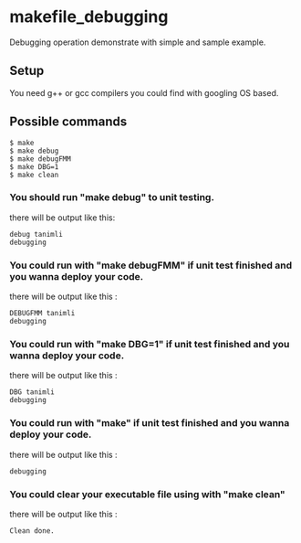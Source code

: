 # makefile_debugging
Debugging operation demonstrate with simple and sample example.

## Setup
You need g++ or gcc compilers you could find with googling OS based.

## Possible commands
```
$ make  
$ make debug  
$ make debugFMM  
$ make DBG=1  
$ make clean  
```
### You should run "make debug" to unit testing.
there will be output like this: 
```
debug tanimli 
debugging  
```
### You could run with "make debugFMM" if unit test finished and you wanna deploy your code.
there will be output like this :  
```
DEBUGFMM tanimli 
debugging   
```
### You could run with "make DBG=1" if unit test finished and you wanna deploy your code.
there will be output like this :  
```
DBG tanimli 
debugging   
```
### You could run with "make" if unit test finished and you wanna deploy your code.
there will be output like this :  
```
debugging  
```
### You could clear your executable file using with "make clean"
there will be output like this :  
```
Clean done.  
```
